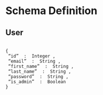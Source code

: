 # Schema Definition 

## User

```

{   ​
 “id” ​ :​ ​ Integer​ ,    ​
 “email” ​ :​ ​ String​ ,   ​ 
 “first_name” ​ :​ ​ String​ ,   ​ 
 “last_name” ​ :​ ​ String​ ,   
 “password” ​ :​ ​ String​ ,   
 “is_admin” ​ :​ ​ Boolean​ 
} 

```